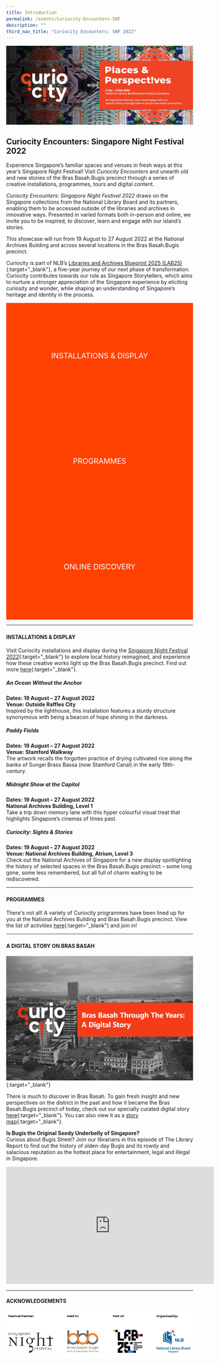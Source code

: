 ```yaml
---
title: Introduction
permalink: /events/Curiocity-Encounters-SNF
description: ""
third_nav_title: "Curiocity Encounters: SNF 2022"
---
```

<style type="text/css">
	/* Click Box */
.clickbox { display: block; position: relative; width: 100%; padding-bottom: 56.25%; background-color: transparent; }
.clickbox span { padding: .5rem; }
.clickbox a { position: absolute; display: flex; width: 100%; height: 100%; align-items: center; justify-content: center; font-size: 1.25rem; text-align: center; text-decoration: none; text-transform: uppercase; }
.clickbox a:focus,
.clickbox a:hover { text-decoration: none; }

/* Orange */
.clickbox.is-orange { background-color: #FD4101; color: #FFFFFF; }
.clickbox.is-orange a { color: #FFFFFF; }
.clickbox.is-orange a:focus,
.clickbox.is-orange a:hover { background-color: #F3B69E; color: #000000; }	
</style>

![Alt text for image on Isomer site](/images/CuriocityShowcasePPwebtopbanner.jpg)
## **Curiocity Encounters: Singapore Night Festival 2022**
Experience Singapore’s familiar spaces and venues in fresh ways at this year’s Singapore Night Festival! Visit *Curiocity Encounters* and unearth old and new stories of the Bras Basah.Bugis precinct through a series of creative installations, programmes, tours and digital content.

*Curiocity Encounters: Singapore Night Festival 2022* draws on the Singapore collections from the National Library Board and its partners, enabling them to be accessed outside of the libraries and archives in innovative ways. Presented in varied formats both in-person and online, we invite you to be inspired, to discover, learn and engage with our island’s stories.

This showcase will run from 19 August to 27 August 2022 at the National Archives Building and across several locations in the Bras Basah.Bugis precinct.

Curiocity is part of NLB’s [Libraries and Archives Blueprint 2025 (LAB25)](https://www.nlb.gov.sg/WhoWeAre/AboutUs/AboutLAB25.aspx){:target="_blank"}, a five-year journey of our next phase of transformation. Curiocity contributes towards our role as Singapore Storytellers, which aims to nurture a stronger appreciation of the Singapore experience by eliciting curiosity and wonder, while shaping an understanding of Singapore’s heritage and identity in the process.
<br>
<div class="row is-multiline">
  <div class="col is-one-half">
    <div class="clickbox is-orange">
      <a href="#installations">
        <span>Installations & Display</span>
      </a>
    </div>
  </div>
  <div class="col is-one-half">
    <div class="clickbox is-orange">
      <a href="#programmes">
        <span>Programmes</span>
      </a>
    </div>
  </div>
	<div class="col is-one-half">
    <div class="clickbox is-orange">
      <a href="#onlinecontent">
        <span>Online Discovery</span>
      </a>
    </div>
  </div>
  </div>

___
<h5 class="margin--bottom--lg" id="installations"></h5>

#### **INSTALLATIONS & DISPLAY**
Visit Curiocity installations and display during the [Singapore Night Festival 2022](https://www.nightfestival.gov.sg){:target="_blank"} to explore local history reimagined, and experience how these creative works light up the Bras Basah.Bugis precinct. Find out more [here](/events/curiocity-encounters-snf/installations){:target="_blank"}.

##### **An Ocean Without the Anchor**
**Dates: 19 August – 27 August 2022**
<br>**Venue: Outside Raffles City**
<br>Inspired by the lighthouse, this installation features a sturdy structure synonymous with being a beacon of hope shining in the darkness.
<br>
##### **Paddy Fields**
**Dates: 19 August – 27 August 2022**
<br>**Venue: Stamford Walkway**
<br>The artwork recalls the forgotten practice of drying cultivated rice along the banks of Sungei Brass Bassa (now Stamford Canal) in the early 19th-century.
<br>
##### **Midnight Show at the Capitol**
**Dates: 19 August – 27 August 2022**
<br>**National Archives Building, Level 1**
<br>Take a trip down memory lane with this hyper colourful visual treat that highlights Singapore’s cinemas of times past.
<br>
##### **Curiocity: Sights & Stories**
**Dates: 19 August – 27 August 2022**
<br>**Venue: National Archives Building, Atrium, Level 3**
<br>Check out the National Archives of Singapore for a new display spotlighting the history of selected spaces in the Bras Basah.Bugis precinct – some long gone, some less remembered, but all full of charm waiting to be rediscovered. 

________
<h5 class="margin--bottom--lg" id="programmes"></h5>

#### **PROGRAMMES**
There's not all! A variety of Curiocity programmes have been lined up for you at the National Archives Building and Bras Basah.Bugis precinct. View the list of activities [here](/events/curiocity-encounters-snf/programmes){:target="_blank"} and join in!

________
<h5 class="margin--bottom--lg" id="onlinecontent"></h5>

#### **A DIGITAL STORY ON BRAS BASAH**

[![Alt text for image on Isomer site](/images/bb-showcase-cover-dg.png)](/singapore-visualised/digital-stories/bb-intro){:target="_blank"}

There is much to discover in Bras Basah. To gain fresh insight and new perspectives on the district in the past and how it became the Bras Basah.Bugis precinct of today, check out our specially curated digital story [here](/singapore-visualised/digital-stories/bb-intro){:target="_blank"}. You can also view it as a [story map](https://go.gov.sg/vigaqf){:target="_blank"}.

**Is Bugis the Original Seedy Underbelly of Singapore?**
<br>Curious about Bugis Street? Join our librarians in this episode of The Library Report to find out the history of olden-day Bugis and its rowdy and salacious reputation as the hottest place for entertainment, legal and illegal in Singapore.

<iframe width="560" height="315" src="https://www.youtube.com/embed/7u8uNHRJ1HM" title="YouTube video player" frameborder="0" allow="accelerometer; autoplay; clipboard-write; encrypted-media; gyroscope; picture-in-picture" allowfullscreen></iframe>
<br>

________

#### **ACKNOWLEDGEMENTS**

![Alt text for image on Isomer site](/images/curiocitySNFlogos.jpg)